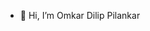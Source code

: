 - 👋 Hi, I’m Omkar Dilip Pilankar
                     

<!---
omkarpilankar/omkarpilankar is a ✨ special ✨ repository because its `README.md` (this file) appears on your GitHub profile.
You can click the Preview link to take a look at your changes.
--->
